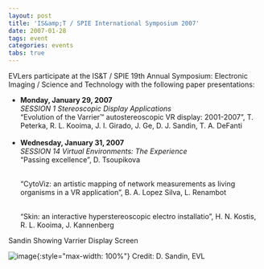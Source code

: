 ```yaml
---
layout: post
title: 'IS&amp;T / SPIE International Symposium 2007'
date: 2007-01-28
tags: event
categories: events
tabs: true
---
```


EVLers participate at the IS&amp;T / SPIE 19th Annual Symposium: Electronic Imaging / Science and Technology with the following paper presentations:<br>
<ul>
<li><strong>Monday, January 29, 2007</strong><br>
<em>SESSION 1 Stereoscopic Display Applications</em><br>
&ldquo;Evolution of the Varrier&trade; autostereoscopic VR display: 2001-2007&rdquo;, T. Peterka, R. L. Kooima, J. I. Girado, J. Ge, D. J. Sandin, T. A. DeFanti<br><br></li>
<li><strong>Wednesday, January 31, 2007</strong><br>
<em>SESSION 14 Virtual Environments: The Experience</em><br>
&ldquo;Passing excellence&rdquo;, D. Tsoupikova<br><br>

&ldquo;CytoViz: an artistic mapping of network measurements as living organisms in a VR application&rdquo;, B. A. Lopez Silva, L. Renambot<br><br>

&ldquo;Skin: an interactive hyperstereoscopic electro installatio&rdquo;, H. N. Kostis, R. L. Kooima, J. Kannenberg</li>
</ul>
Sandin Showing Varrier Display Screen

![image](https://www.evl.uic.edu/output/originals/sandinvarrierspie2007_dark.jpg-srcw.jpg){:style="max-width: 100%"}
Credit: D. Sandin, EVL


